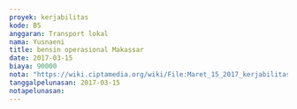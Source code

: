 ```yaml
---
proyek: kerjabilitas
kode: B5
anggaran: Transport lokal
nama: Yusnaeni
title: bensin operasional Makassar
date: 2017-03-15
biaya: 90000
nota: "https://wiki.ciptamedia.org/wiki/File:Maret_15_2017_kerjabilitas_B5_bensin_neni.jpg"
tanggalpelunasan: 2017-03-15
notapelunasan:
---
```

